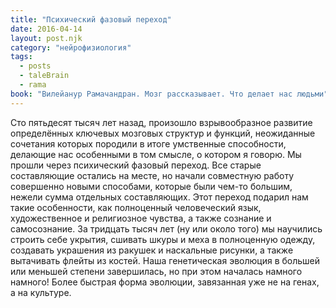 ```yaml
---
title: "Психический фазовый переход"
date: 2016-04-14
layout: post.njk
category: "нейрофизиология"
tags:
  - posts
  - taleBrain
  - rama
book: "Вилейанур Рамачандран. Мозг рассказывает. Что делает нас людьми"
---
```


Сто пятьдесят тысяч лет назад, произошло взрывообразное развитие определённых ключевых мозговых структур и функций, неожиданные сочетания которых породили в итоге умственные способности, делающие нас особенными в том смысле, о котором я говорю. Мы прошли через психический фазовый переход. Все старые составляющие остались на месте, но начали совместную работу совершенно новыми способами, которые были чем-то большим, нежели сумма отдельных составляющих. Этот переход подарил нам такие особенности, как полноценный человеческий язык, художественное и религиозное чувства, а также сознание и самосознание. За тридцать тысяч лет (ну или около того) мы научились строить себе укрытия, сшивать шкуры и меха в полноценную одежду, создавать украшения из ракушек и наскальные рисунки, а также вытачивать флейты из костей. Наша генетическая эволюция в большей или меньшей степени завершилась, но при этом началась намного намного! Более быстрая форма эволюции, завязанная уже не на генах, а на культуре.
